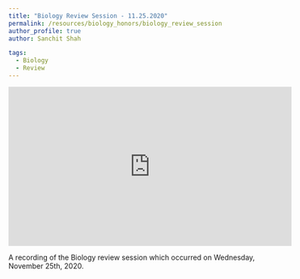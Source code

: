 ```yaml
---
title: "Biology Review Session - 11.25.2020"
permalink: /resources/biology_honors/biology_review_session
author_profile: true
author: Sanchit Shah

tags:
  - Biology
  - Review
---
```

<iframe width="560" height="315" src="https://ncvps.yuja.com/V/Video?v=2259200&node=8218413&a=188849198&preload=false" frameborder="0" webkitallowfullscreen mozallowfullscreen allowfullscreen></iframe>

A recording of the Biology review session which occurred on Wednesday, November 25th, 2020.